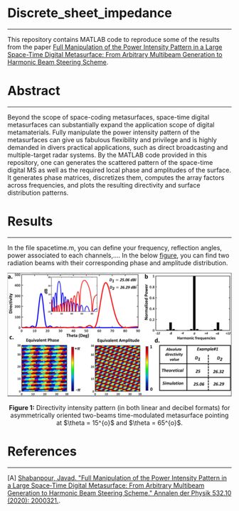 # Discrete_sheet_impedance
---------------------------------------------------------------------------
This repository contains MATLAB code to reproduce some of the results from the paper [Full Manipulation of the Power Intensity Pattern in a Large Space-Time Digital Metasurface: From Arbitrary Multibeam Generation to Harmonic Beam Steering Scheme](<https://onlinelibrary.wiley.com/doi/full/10.1002/andp.202000321>). 

# Abstract
---------------------------------------------------------------------------
Beyond the scope of space-coding metasurfaces, space-time digital metasurfaces can substantially expand the application scope of digital metamaterials. Fully manipulate the power intensity pattern of the metasurfaces can give us fabulous flexibility and privilege and is highly demanded in divers practical applications, such as direct broadcasting and multiple-target radar systems. By the MATLAB code provided in this repository, one can generates the scattered pattern of the space-time digital MS as well as the required local phase and amplitudes of the surface. It generates phase matrices, discretizes them, computes the array factors across frequencies, and plots the resulting directivity and surface distribution patterns.

# Results
---------------------------------------------------------------------------
In the file spacetime.m, you can define your frequency, reflection angles, power associated to each channels,.... 
In the below [figure](https://github.com/Javadio/Space_time_MS/blob/main/fig3.PNG), you can find two radiation beams with their corresponding phase and amplitude distribution. 

<p align="center">
  <img src="https://github.com/Javadio/Space_time_MS/blob/main/fig3.PNG" alt="Z Values" width="900">
</p>

<p align="center"><b>Figure 1:</b> Directivity intensity pattern (in both linear and decibel formats) for asymmetrically oriented two-beams time-modulated metasurface pointing at $\theta = 15^{o}$ and $\theta = 65^{o}$.</p>

# References
-------------------------------------------------------------------------------------
[A] [Shabanpour, Javad. "Full Manipulation of the Power Intensity Pattern in a Large Space‐Time Digital Metasurface: From Arbitrary Multibeam Generation to Harmonic Beam Steering Scheme." Annalen der Physik 532.10 (2020): 2000321.](<https://onlinelibrary.wiley.com/doi/full/10.1002/andp.202000321>).
